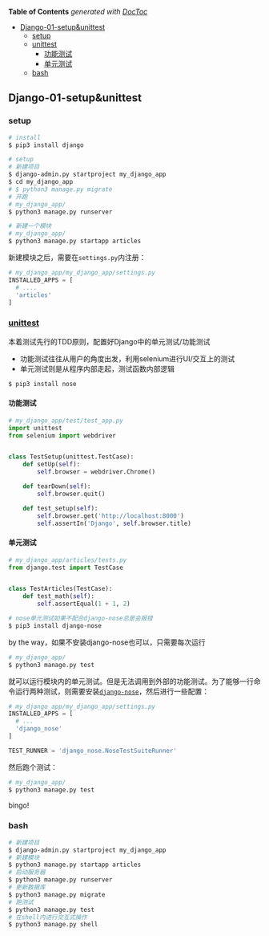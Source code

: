 <!-- START doctoc generated TOC please keep comment here to allow auto update -->
<!-- DON'T EDIT THIS SECTION, INSTEAD RE-RUN doctoc TO UPDATE -->
**Table of Contents**  *generated with [DocToc](https://github.com/thlorenz/doctoc)*

- [Django-01-setup&unittest](#django-01-setup&unittest)
  - [setup](#setup)
  - [unittest](#unittest)
    - [功能测试](#%E5%8A%9F%E8%83%BD%E6%B5%8B%E8%AF%95)
    - [单元测试](#%E5%8D%95%E5%85%83%E6%B5%8B%E8%AF%95)
  - [bash](#bash)

<!-- END doctoc generated TOC please keep comment here to allow auto update -->

## Django-01-setup&unittest

### setup

```bash
# install
$ pip3 install django

# setup
# 新建项目
$ django-admin.py startproject my_django_app
$ cd my_django_app
# $ python3 manage.py migrate
# 开跑
# my_django_app/
$ python3 manage.py runserver

# 新建一个模块
# my_django_app/
$ python3 manage.py startapp articles
```

新建模块之后，需要在`settings.py`内注册：

```python
# my_django_app/my_django_app/settings.py
INSTALLED_APPS = [
  # ....
  'articles'
]
```

### [unittest](https://docs.python.org/3.5/library/unittest.html)

本着测试先行的TDD原则，配置好Django中的单元测试/功能测试

- 功能测试往往从用户的角度出发，利用selenium进行UI/交互上的测试
- 单元测试则是从程序内部走起，测试函数内部逻辑

```bash
$ pip3 install nose
```

#### 功能测试

```python
# my_django_app/test/test_app.py
import unittest
from selenium import webdriver


class TestSetup(unittest.TestCase):
    def setUp(self):
        self.browser = webdriver.Chrome()

    def tearDown(self):
        self.browser.quit()

    def test_setup(self):
        self.browser.get('http://localhost:8000')
        self.assertIn('Django', self.browser.title)
```

#### 单元测试

```python
# my_django_app/articles/tests.py
from django.test import TestCase


class TestArticles(TestCase):
    def test_math(self):
        self.assertEqual(1 + 1, 2)
```

```bash
# nose单元测试如果不配合django-nose总是会报错
$ pip3 install django-nose
```

by the way，如果不安装django-nose也可以，只需要每次运行

```bash
# my_django_app/
$ python3 manage.py test
```

就可以运行模块内的单元测试。但是无法调用到外部的功能测试。为了能够一行命令运行两种测试，则需要安装[`django-nose`](https://django-nose.readthedocs.io/en/latest/)，然后进行一些配置：

```python
# my_django_app/my_django_app/settings.py
INSTALLED_APPS = [
  # ...
  'django_nose'
]

TEST_RUNNER = 'django_nose.NoseTestSuiteRunner'
```

然后跑个测试：

```bash
# my_django_app/
$ python3 manage.py test
```

bingo!

### bash

```bash
# 新建项目
$ django-admin.py startproject my_django_app
# 新建模块
$ python3 manage.py startapp articles
# 启动服务器
$ python3 manage.py runserver
# 更新数据库
$ python3 manage.py migrate
# 跑测试
$ python3 manage.py test
# 在shell内进行交互式操作
$ python3 manage.py shell
```

